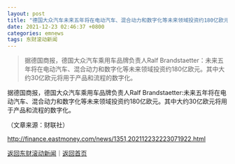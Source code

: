 ```yaml
---
layout: post
title: "德国大众汽车未来五年将在电动汽车、混合动力和数字化等未来领域投资约180亿欧元"
date: 2021-12-23 02:46:37 +0800
categories: emnews
tags: 东财滚动新闻
---
```

> 据德国商报，德国大众汽车乘用车品牌负责人Ralf Brandstaetter：未来五年将在电动汽车、混合动力和数字化等未来领域投资约180亿欧元。其中大约30亿欧元将用于产品和流程的数字化。

<p>据德国商报，德国大众汽车乘用车品牌负责人Ralf Brandstaetter:未来五年将在电动汽车、混合动力和数字化等未来领域投资约180亿欧元。其中大约30亿欧元将用于产品和流程的数字化。</p><p class="em_media">（文章来源：财联社）</p>

<http://finance.eastmoney.com/news/1351,202112232223071922.html>

[返回东财滚动新闻](//finews.withounder.com/emnews/)｜[返回首页](//finews.withounder.com/)